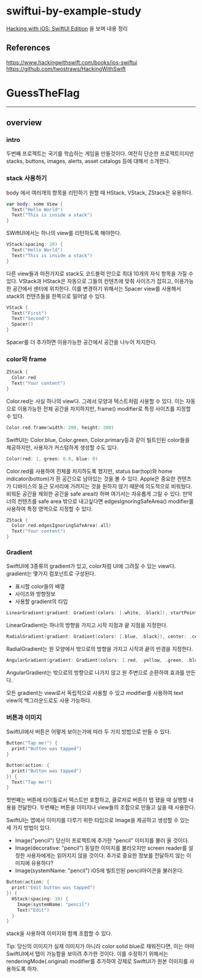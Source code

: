 # swiftui-by-example-study

[Hacking with iOS: SwiftUI Edition](https://www.hackingwithswift.com/books/ios-swiftui) 을 보며 내용 정리


## References
https://www.hackingwithswift.com/books/ios-swiftui  
https://github.com/twostraws/HackingWithSwift

# GuessTheFlag


***
## overview


### intro
두번째 프로젝트는 국기를 학습하는 게임을 만들것이다. 여전히 단순한 프로젝트이지만 stacks, buttons, images, alerts, asset catalogs 등에 대해서 소개한다.


### stack 사용하기
body 에서 여러개의 항목을 리턴하기 원할 때 HStack, VStack, ZStack은 유용하다.
```swift
var body: some View {
  Text("Hello World")
  Text("This is inside a stack")
}
```
SWiftUI에서는 하나의 view를 리턴하도록 해야한다.
```swift
VStack(spacing: 20) {
  Text("Hello World")
  Text("This is inside a stack")  
}
```
다른 view들과 마찬가지로 stack도 코드블럭 안으로 최대 10개의 자식 항목을 가질 수 있다. VStack과 HStack은 자동으로 그들의 컨텐츠에 맞춰 사이즈가 잡히고, 이용가능한 공간에서 센터에 위치한다. 이를 변경하기 위해서는 Spacer view를 사용해서 stack의 컨텐츠들을 한쪽으로 밀어낼 수 있다.
```swift
VStack {
  Text("First")
  Text("Second")
  Spacer()
}
```
Spacer를 더 추가하면 이용가능한 공간에서 공간을 나누어 차지한다.


### color와 frame
```swift
ZStack {
  Color.red
  Text("Your content")
}
```
Color.red는 사실 하나의 view다. 그래서 모양과 텍스트처럼 사용할 수 있다. 이는 자동으로 이용가능한 전체 공간을 차지하지만, frame() modifier로 특정 사이즈를 지정할 수 있다.
```swift
Color.red.frame(width: 200, height: 200)
```
SwiftUI는 Color.blue, Color.green, Color.primary등과 같이 빌트인된 color들을 제공하지만, 사용자가 커스텀하게 생성할 수도 있다.
```swift
Color(red: 1, green: 0.8, blue: 0)
```
Color.red를 사용하여 전체를 차지하도록 했지만, status bar(top)와 home indicator(bottom)가 흰 공간으로 남아있는 것을 볼 수 있다. Apple은 중요한 컨텐츠가 디바이스의 둥근 모서리에 가려지는 것을 원하지 않기 때문에 의도적으로 비워뒀다. 비워둔 공간을 제외한 공간을 safe area라 하며 여기서는 자유롭게 그릴 수 있다. 만약 너의 컨텐츠를 safe area 밖으로 내고싶다면 edgesIgnoringSafeArea() modifier를 사용하여 특정 영역으로 지정할 수 있다.
```swift
ZStack {
  Color.red.edgesIgnoringSafeArea(.all)
  Text("Your content")
}
```


### Gradient
SwiftUI에 3종류의 gradient가 있고, color처럼 UI에 그려질 수 있는 view다. gradient는 몇가지 컴포넌트로 구성된다.
- 표시할 color들의 배열
- 사이즈와 방향정보
- 사용할 gradient의 타입
```swift
LinearGradient(gradient: Gradient(colors: [.white, .black]), startPoint: .top, endPoint: .bottom)

```
LinearGradient는 하나의 방향을 가지고 시작 지점과 끝 지점을 지정한다.
```swift
RadialGradient(gradient: Gradient(colors: [.blue, .black]), center: .center, startRadius: 20, endRadius: 200)

```
RadialGradient는 원 모양에서 밖으로의 방향을 가지고 시작과 끝의 반경을 지정한다.
```swift
AngularGradient(gradient: Gradient(colors: [.red, .yellow, .green, .blue, .purple, .red]), center: .center)
```
AngularGradient는 밖으로의 방향으로 나가지 않고 원 주변으로 순환하여 효과를 만든다.

모든 gradient는 view로서 독립적으로 사용할 수 있고 modifier를 사용하여 text view의 백그라운드로도 사용 가능하다.


### 버튼과 이미지
SwiftUI에서 버튼은 어떻게 보이는가에 따라 두 가지 방법으로 만들 수 있다.
```swift
Button("Tap me!") {
  print("Button was tapped")
}

Button(action: {
  print("Button was tapped")
}) {
  Text("Tap me!")
}
```
첫번째는 버튼에 타이틀로서 텍스트만 포함하고, 클로저로 버튼이 탭 됐을 때 실행할 내용을 전달한다. 두번째는 버튼을 이미지나 view들의 조합으로 만들고 싶을 때 사용한다.

SwiftUI는 앱에서 이미지를 다루기 위한 타입으로 Image을 제공하고 생성할 수 있는 세 가지 방법이 있다.
- Image("pencil") 당신이 프로젝트에 추가한 "pencil" 이미지를 불러 올 것이다.
- Image(decorative: "pencil") 동일한 이미지를 불러오지만 screen reader를 설정한 사용자에게는 읽어지지 않을 것이다. 추가로 중요한 정보를 전달하지 않는 이미지에 유용하다?
- Image(systemName: "pencil") iOS에 빌트인된 pencil아이콘을 불러온다.
```swift
Button(action: {
  print("Edit button was tapped")
}) {
  HStack(spacing: 10) {
    Image(systemName: "pencil")
    Text("Edit")
  }
}
```
stack을 사용하여 이미지와 함꼐 조합할 수 있다.

Tip: 당신의 이미지가 실제 이미지가 아니라 color solid blue로 채워진다면, 이는 아마 SwiftUI에서 탭이 가능함을 보이려 추가한 것이다. 이를 수정하기 위해서는 renderingMode(.original) modifier를 추가하여 강제로 SwiftUI가 원본 이미지를 사용하도록 하자.























